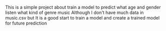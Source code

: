 This is a simple project about train a model to predict what age and gender listen what kind of genre music
Although I don't have much data in music.csv but It is a good start to train a model and create a trained model for future prediction
